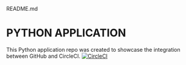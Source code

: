 README.md
# PYTHON APPLICATION
This Python application repo was created to showcase the integration between GitHub and CircleCI.
[![CircleCI](https://circleci.com/gh/nikhwanbs/cicd.svg?style=svg)](https://circleci.com/gh/nikhwanbs/cicd)
